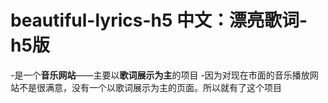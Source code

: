 # beautiful-lyrics-h5 中文：漂亮歌词-h5版
-是一个**音乐网站**——主要以**歌词展示为主**的项目
-因为对现在市面的音乐播放网站不是很满意，没有一个以歌词展示为主的页面。所以就有了这个项目